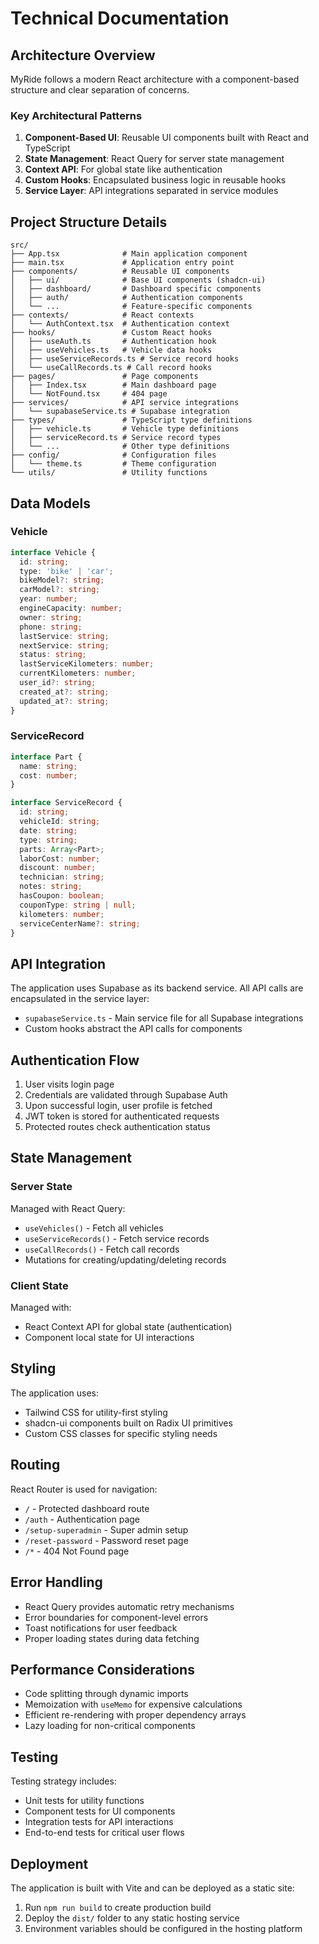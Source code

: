 # Technical Documentation

## Architecture Overview

MyRide follows a modern React architecture with a component-based structure and clear separation of concerns.

### Key Architectural Patterns

1. **Component-Based UI**: Reusable UI components built with React and TypeScript
2. **State Management**: React Query for server state management
3. **Context API**: For global state like authentication
4. **Custom Hooks**: Encapsulated business logic in reusable hooks
5. **Service Layer**: API integrations separated in service modules

## Project Structure Details

```
src/
├── App.tsx              # Main application component
├── main.tsx             # Application entry point
├── components/          # Reusable UI components
│   ├── ui/              # Base UI components (shadcn-ui)
│   ├── dashboard/       # Dashboard specific components
│   ├── auth/            # Authentication components
│   └── ...              # Feature-specific components
├── contexts/            # React contexts
│   └── AuthContext.tsx  # Authentication context
├── hooks/               # Custom React hooks
│   ├── useAuth.ts       # Authentication hook
│   ├── useVehicles.ts   # Vehicle data hooks
│   ├── useServiceRecords.ts # Service record hooks
│   └── useCallRecords.ts # Call record hooks
├── pages/               # Page components
│   ├── Index.tsx        # Main dashboard page
│   └── NotFound.tsx     # 404 page
├── services/            # API service integrations
│   └── supabaseService.ts # Supabase integration
├── types/               # TypeScript type definitions
│   ├── vehicle.ts       # Vehicle type definitions
│   ├── serviceRecord.ts # Service record types
│   └── ...              # Other type definitions
├── config/              # Configuration files
│   └── theme.ts         # Theme configuration
└── utils/               # Utility functions
```

## Data Models

### Vehicle
```typescript
interface Vehicle {
  id: string;
  type: 'bike' | 'car';
  bikeModel?: string;
  carModel?: string;
  year: number;
  engineCapacity: number;
  owner: string;
  phone: string;
  lastService: string;
  nextService: string;
  status: string;
  lastServiceKilometers: number;
  currentKilometers: number;
  user_id?: string;
  created_at?: string;
  updated_at?: string;
}
```

### ServiceRecord
```typescript
interface Part {
  name: string;
  cost: number;
}

interface ServiceRecord {
  id: string;
  vehicleId: string;
  date: string;
  type: string;
  parts: Array<Part>;
  laborCost: number;
  discount: number;
  technician: string;
  notes: string;
  hasCoupon: boolean;
  couponType: string | null;
  kilometers: number;
  serviceCenterName?: string;
}
```

## API Integration

The application uses Supabase as its backend service. All API calls are encapsulated in the service layer:

- `supabaseService.ts` - Main service file for all Supabase integrations
- Custom hooks abstract the API calls for components

## Authentication Flow

1. User visits login page
2. Credentials are validated through Supabase Auth
3. Upon successful login, user profile is fetched
4. JWT token is stored for authenticated requests
5. Protected routes check authentication status

## State Management

### Server State
Managed with React Query:
- `useVehicles()` - Fetch all vehicles
- `useServiceRecords()` - Fetch service records
- `useCallRecords()` - Fetch call records
- Mutations for creating/updating/deleting records

### Client State
Managed with:
- React Context API for global state (authentication)
- Component local state for UI interactions

## Styling

The application uses:
- Tailwind CSS for utility-first styling
- shadcn-ui components built on Radix UI primitives
- Custom CSS classes for specific styling needs

## Routing

React Router is used for navigation:
- `/` - Protected dashboard route
- `/auth` - Authentication page
- `/setup-superadmin` - Super admin setup
- `/reset-password` - Password reset page
- `/*` - 404 Not Found page

## Error Handling

- React Query provides automatic retry mechanisms
- Error boundaries for component-level errors
- Toast notifications for user feedback
- Proper loading states during data fetching

## Performance Considerations

- Code splitting through dynamic imports
- Memoization with `useMemo` for expensive calculations
- Efficient re-rendering with proper dependency arrays
- Lazy loading for non-critical components

## Testing

Testing strategy includes:
- Unit tests for utility functions
- Component tests for UI components
- Integration tests for API interactions
- End-to-end tests for critical user flows

## Deployment

The application is built with Vite and can be deployed as a static site:
1. Run `npm run build` to create production build
2. Deploy the `dist/` folder to any static hosting service
3. Environment variables should be configured in the hosting platform